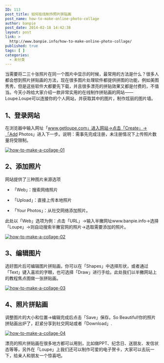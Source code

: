 ```yaml
---
ID: 113
post_title: 如何在线制作照片拼贴画
post_name: how-to-make-online-photo-collage
author: banpie
post_date: 2014-02-18 14:42:38
layout: post
link: >
  http://www.banpie.info/how-to-make-online-photo-collage/
published: true
tags: [ ]
categories:
  - 未分类
---
```

当需要将二三十张照片在同一个图片中显示的时候，最常用的方法是什么？很多人都会想到照片拼贴画的方法，现在很多图片处理软件都提供拼图的功能，例如美图秀秀，但是这些软件大都要先下载，并且很多漂亮的拼贴效果又都是付费的，不值当。今天小玲给大家介绍一款非常实用的在线制作拼贴画的网站——Loupe.Loupe可以连接你的个人网站，并获取其中的图片，制作炫丽的图片墙。

## 1、登录网站

在浏览器中输入网址「www.getloupe.com」进入网站->点击「Create」->「Add Photos」进入下一步。说明：需事先完成注册，未注册情况下上传照片数量将受限制。

[![how-to-make-a-collage-01][1]][1]

## 2、添加照片

网站提供了三种图片来源选项

*   「Web」：搜索网络照片

*   「Upload」：直接上传本地照片

*   「Your Photos」：从社交网络添加照片。

此处以「Web」选项为例：点击「URL」->输入半撇网址www.banpie.info->选择「Loupe」->则自动搜索半撇官网的照片->选取需要添加的照片。

[![how-to-make-a-collage-02][2]][2]

## 3、编辑图片

选好图片后可编辑图片拼贴画，你可以在「Shapes」中选择形状，或者通过「Text」键入喜欢的字眼，也可选择「Draw」进行手绘。此处我们以半撇网站上的教程焦点图做一张拼贴画。

[![how-to-make-a-collage-03][3]][3]

## 4、照片拼贴画

调整图片的大小和位置->编辑完成后点击「Save」保存。So Beautiful!你的照片拼贴画出炉了，赶紧分享到社交网站或者「Download」.

[![how-to-make-a-collage-04][4]][4]

漂亮的照片拼贴画在很多地方都可以用到，比如做PPT、纪念日、送朋友、发信状态等等，另外在「Loupe」上我们还可以制作可爱的电子贺卡，大家可以去玩一下，给亲人和朋友一个惊喜吧。

 [1]: http://7arnhx.com1.z0.glb.clouddn.com/wp-content/uploads/2014/02/how-to-make-a-collage-01.jpg
 [2]: http://7arnhx.com1.z0.glb.clouddn.com/wp-content/uploads/2014/02/how-to-make-a-collage-02.jpg
 [3]: http://7arnhx.com1.z0.glb.clouddn.com/wp-content/uploads/2014/02/how-to-make-a-collage-03.jpg
 [4]: http://7arnhx.com1.z0.glb.clouddn.com/wp-content/uploads/2014/02/how-to-make-a-collage-04.jpg